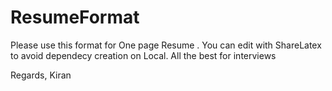 # ResumeFormat

Please use this format for One page Resume . You can edit with ShareLatex to avoid dependecy creation on Local.
All the best for interviews

Regards,
Kiran
